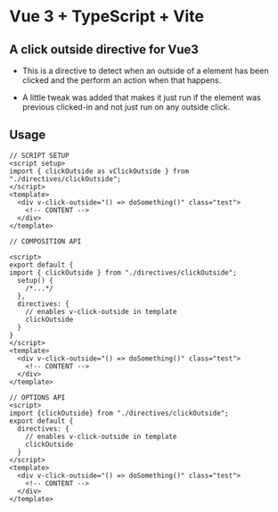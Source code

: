 # Vue 3 + TypeScript + Vite

## A click outside directive for Vue3

- This is a directive to detect when an outside of a element has been clicked and the perform an action when that happens.

- A little tweak was added that makes it just run if the element was previous clicked-in and not just run on any outside click.

## Usage

```vue
// SCRIPT SETUP
<script setup>
import { clickOutside as vClickOutside } from "./directives/clickOutside";
</script>
<template>
  <div v-click-outside="() => doSomething()" class="test">
    <!-- CONTENT -->
  </div>
</template>
```

```vue
// COMPOSITION API

<script>
export default {
import { clickOutside } from "./directives/clickOutside";
  setup() {
    /*...*/
  },
  directives: {
    // enables v-click-outside in template
    clickOutside
  }
}
</script>
<template>
  <div v-click-outside="() => doSomething()" class="test">
    <!-- CONTENT -->
  </div>
</template>
```

```vue
// OPTIONS API
<script>
import {clickOutside} from "./directives/clickOutside";
export default {
  directives: {
    // enables v-click-outside in template
    clickOutside
  }
</script>
<template>
  <div v-click-outside="() => doSomething()" class="test">
    <!-- CONTENT -->
  </div>
</template>
```
